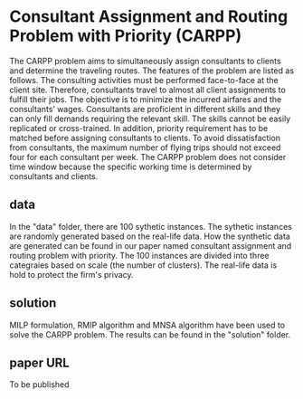 # Consultant Assignment and Routing Problem with Priority (CARPP) 

The CARPP problem aims to simultaneously assign consultants to clients and determine the traveling routes. The features of the problem are listed as follows. The consulting activities must be performed face-to-face at the client site. Therefore, consultants travel to almost all client assignments to fulfill their jobs. The objective is to minimize the incurred airfares and the consultants’ wages. Consultants are proficient in different skills and they can only fill demands requiring the relevant skill. The skills cannot be easily replicated or cross-trained. In addition, priority requirement has to be matched before assigning consultants to clients. To avoid dissatisfaction from consultants, the maximum number of flying trips should not exceed four for each consultant per week. The CARPP problem does not consider time window because the specific working time is determined by consultants and clients.

## data
In the "data" folder, there are 100 sythetic instances. The sythetic instances are randomly generated based on the real-life data. How the synthetic data are generated can be found in our paper named consultant assignment and routing problem with priority. The 100 instances are divided into three categraies based on scale (the number of clusters). The real-life data is hold to protect the firm's privacy. 

## solution
MILP formulation, RMIP algorithm and MNSA algorithm have been used to solve the CARPP problem. The results can be found in the "solution" folder.

## paper URL
To be published
